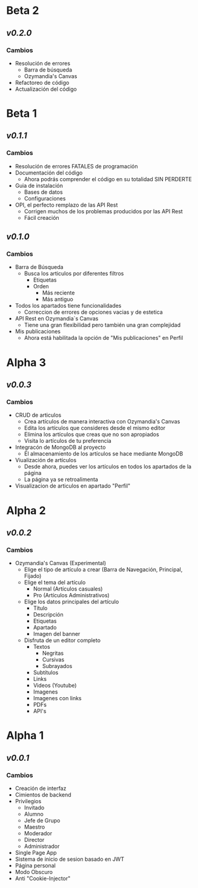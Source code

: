 # **Beta 2**
## _v0.2.0_
### Cambios
- Resolución de errores
    - Barra de búsqueda
    - Ozymandia's Canvas
- Refactoreo de código
- Actualización del código

# **Beta 1**
## _v0.1.1_
### Cambios
- Resolución de errores FATALES de programación
- Documentación del código
    - Ahora podrás comprender el código en su totalidad SIN PERDERTE
- Guia de instalación
    - Bases de datos
    - Configuraciones
- OPI, el perfecto remplazo de las API Rest
    - Corrigen muchos de los problemas producidos por las API Rest
    - Fácil creación

## _v0.1.0_
### Cambios
- Barra de Búsqueda
    - Busca los articulos por diferentes filtros
        - Etiquetas
        - Orden
            - Más reciente
            - Más antiguo
- Todos los apartados tiene funcionalidades
    - Correccion de errores de opciones vacias y de estetica
- API Rest en Ozymandia`s Canvas
    - Tiene una gran flexibilidad pero también una gran complejidad
- Mis publicaciones
    - Ahora está habilitada la opción de "Mis publicaciones" en Perfil

# **Alpha 3**
## _v0.0.3_
### Cambios
- CRUD de articulos
    - Crea artículos de manera interactiva con Ozymandia's Canvas
    - Edita los artículos que consideres desde el mismo editor
    - Elimina los artículos que creas que no son apropiados
    - Visita lo artículos de tu preferencia
- Integracón de MongoDB al proyecto
    - El almacenamiento de los artículos se hace mediante MongoDB
- Viualización de artículos
    - Desde ahora, puedes ver los artículos en todos los apartados de la página
    - La página ya se retroalimenta
- Visualizacion de articulos en apartado "Perfil"

# **Alpha 2**
## _v0.0.2_
### Cambios
- Ozymandia's Canvas (Experimental)
    - Elige el tipo de artículo a crear (Barra de Navegación, Principal, Fijado)
    - Elige el tema del artículo
        - Normal (Artículos casuales)
        - Pro (Artículos Administrativos)
    - Elige los datos principales del artículo
        - Título
        - Descripción
        - Etiquetas
        - Apartado
        - Imagen del banner
    - Disfruta de un editor completo
        - Textos
            - Negritas
            - Cursivas
            - Subrayados
        - Subtítulos
        - Links
        - Videos (Youtube)
        - Imagenes
        - Imagenes con links
        - PDFs
        - API's

# **Alpha 1**
## _v0.0.1_
### Cambios
- Creación de interfaz
- Cimientos de backend
- Privilegios
    - Invitado
    - Alumno
    - Jefe de Grupo
    - Maestro
    - Moderador
    - Director
    - Administrador
- Single Page App
- Sistema de inicio de sesion basado en JWT
- Página personal
- Modo Obscuro
- Anti "Cookie-Injector"